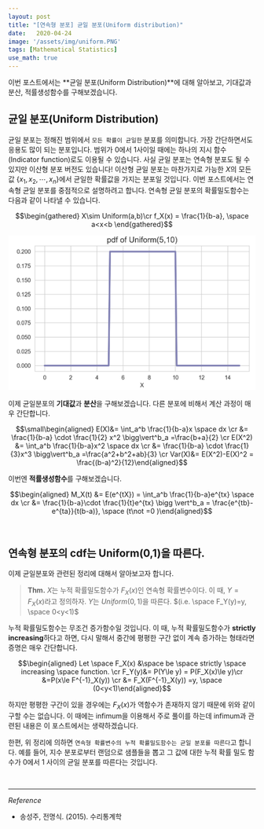 ```yaml
---
layout: post
title: "[연속형 분포] 균일 분포(Uniform distribution)"
date:   2020-04-24
image: '/assets/img/uniform.PNG'
tags: [Mathematical Statistics]
use_math: true
---
```


이번 포스트에서는 **균일 분포(Uniform Distribution)**에 대해 알아보고, 기대값과 분산, 적률생성함수를 구해보겠습니다.
<br>

## 균일 분포(Uniform Distribution)

균일 분포는 정해진 범위에서 ``모든 확률이 균일한`` 분포를 의미합니다. 가장 간단하면서도 응용도 많이 되는 분포입니다. 범위가 0에서 1사이일 때에는 하나의 지시 함수(Indicator function)로도 이용될 수 있습니다. 사실 균일 분포는 연속형 분포도 될 수 있지만 이산형 분포 버전도 있습니다! 이산형 균일 분포는 마찬가지로 가능한 $X$의 모든 값 $\lbrace x_1, x_2, \cdots, x_n \rbrace$에서 균일한 확률값을 가지는 분포일 것입니다. 이번 포스트에서는 연속형 균일 분포를 중점적으로 설명하려고 합니다. 연속형 균일 분포의 확률밀도함수는 다음과 같이 나타낼 수 있습니다.

$$\begin{gathered} X\sim Uniform(a,b)\cr
f_X(x) = \frac{1}{b-a}, \space a<x<b \end{gathered}$$


<img src='/assets/img/uniform.PNG' width='650px'>

이제 균일분포의 **기대값**과 **분산**을 구해보겠습니다. 다른 분포에 비해서 계산 과정이 매우 간단합니다.

$$\small\begin{aligned} E(X)&= \int_a^b \frac{1}{b-a}x \space dx \cr
&= \frac{1}{b-a} \cdot \frac{1}{2} x^2 \bigg\vert^b_a =\frac{b+a}{2} \cr
E(X^2) &=  \int_a^b \frac{1}{b-a}x^2 \space dx \cr
&= \frac{1}{b-a} \cdot \frac{1}{3}x^3 \bigg\vert^b_a =\frac{a^2+b^2+ab}{3} \cr Var(X)&= E(X^2)-E(X)^2 = \frac{(b-a)^2}{12}\end{aligned}$$

이번엔 **적률생성함수**를 구해보겠습니다.

$$\begin{aligned} M_X(t) &= E(e^{tX}) =  \int_a^b \frac{1}{b-a}e^{tx} \space dx \cr
&= \frac{1}{b-a}\cdot \frac{1}{t}e^{tx} \bigg \vert^b_a = \frac{e^{tb}-e^{ta}}{t(b-a)}, \space (t\not =0 )\end{aligned}$$

<br>

## 연속형 분포의 cdf는 Uniform(0,1)을 따른다.

이제 균일분포와 관련된 정리에 대해서 알아보고자 합니다.

> **Thm.** $X$는 누적 확률밀도함수가 $F_X(x)$인 연속형 확률변수이다. 이 때, $Y=F_X(x)$라고 정의하자. $Y$는 $Uniform(0,1)$을 따른다. $(i.e. \space F_Y(y)=y, \space 0<y<1)$

누적 확률밀도함수는 무조건 증가함수일 것입니다. 이 때, 누적 확률밀도함수가  **strictly increasing**하다고 하면, 다시 말해서 중간에 평평한 구간 없이 계속 증가하는 형태라면 증명은 매우 간단합니다.

$$\begin{aligned} Let \space F_X(x) &\space be \space strictly \space increasing \space function. \cr
F_Y(y)&= P(Y\le y) = P(F_X(x)\le y)\cr &=P(x\le F^{-1}_X(y)) \cr
&= F_X(F^{-1}_X(y)) =y, \space (0<y<1)\end{aligned}$$

하지만 평평한 구간이 있을 경우에는 $F_X(x)$가 역함수가 존재하지 않기 때문에 위와 같이 구할 수는 없습니다. 이 때에는 infimum을 이용해서 주로 풀이를 하는데 infimum과 관련된 내용은 이 포스트에서는 생략하겠습니다.

한편, 위 정리에 의하면 ``연속형 확률변수의 누적 확률밀도함수는 균일 분포를 따른다``고 합니다. 예를 들어, 지수 분포로부터 랜덤으로 샘플들을 뽑고 그 값에 대한 누적 확률 밀도 함수가 0에서 1 사이의 균일 분포를 따른다는 것입니다.

<br>


---

$Reference$

-  송성주, 전명식. (2015). 수리통계학
